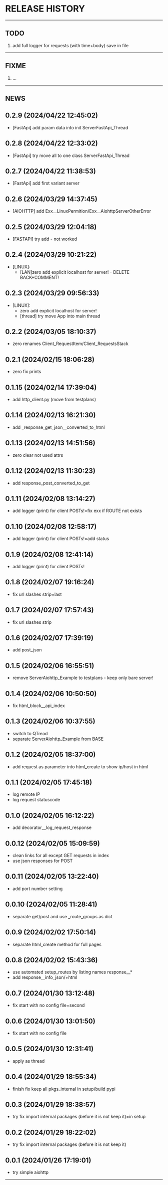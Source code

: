 # RELEASE HISTORY

********************************************************************************
## TODO
1. add full logger for requests (with time+body) save in file  

********************************************************************************
## FIXME
1. ...  

********************************************************************************
## NEWS

0.2.9 (2024/04/22 12:45:02)
------------------------------
- [FastApi] add param data into init ServerFastApi_Thread  

0.2.8 (2024/04/22 12:33:02)
------------------------------
- [FastApi] try move all to one class ServerFastApi_Thread  

0.2.7 (2024/04/22 11:38:53)
------------------------------
- [FastApi] add first variant server  

0.2.6 (2024/03/29 14:37:45)
------------------------------
- [AIOHTTP] add Exx__LinuxPermition/Exx__AiohttpServerOtherError  

0.2.5 (2024/03/29 12:04:18)
------------------------------
- [FASTAPI] try add - not worked  

0.2.4 (2024/03/29 10:21:22)
------------------------------
- [LINUX]:  
	- [LAN]zero add explicit localhost for server! - DELETE BACK+COMMENT!  

0.2.3 (2024/03/29 09:56:33)
------------------------------
- [LINUX]:  
	- zero add explicit localhost for server!  
	- [thread] try move App into main thread  

0.2.2 (2024/03/05 18:10:37)
------------------------------
- zero renames Client_RequestItem/Client_RequestsStack  

0.2.1 (2024/02/15 18:06:28)
------------------------------
- zero fix prints  

0.1.15 (2024/02/14 17:39:04)
------------------------------
- add http_client.py (move from testplans)  

0.1.14 (2024/02/13 16:21:30)
------------------------------
- add _response_get_json__converted_to_html  

0.1.13 (2024/02/13 14:51:56)
------------------------------
- zero clear not used attrs  

0.1.12 (2024/02/13 11:30:23)
------------------------------
- add response_post_converted_to_get  

0.1.11 (2024/02/08 13:14:27)
------------------------------
- add logger (print) for client POSTs!=fix exx if ROUTE not exists  

0.1.10 (2024/02/08 12:58:17)
------------------------------
- add logger (print) for client POSTs!=add status  

0.1.9 (2024/02/08 12:41:14)
------------------------------
- add logger (print) for client POSTs!  

0.1.8 (2024/02/07 19:16:24)
------------------------------
- fix url slashes strip=last  

0.1.7 (2024/02/07 17:57:43)
------------------------------
- fix url slashes strip  

0.1.6 (2024/02/07 17:39:19)
------------------------------
- add post_json  

0.1.5 (2024/02/06 16:55:51)
------------------------------
- remove ServerAiohttp_Example to testplans - keep only bare server!  

0.1.4 (2024/02/06 10:50:50)
------------------------------
- fix html_block__api_index  

0.1.3 (2024/02/06 10:37:55)
------------------------------
- switch to QTread  
- separate ServerAiohttp_Example from BASE  

0.1.2 (2024/02/05 18:37:00)
------------------------------
- add request as parameter into html_create to show ip/host in html  

0.1.1 (2024/02/05 17:45:18)
------------------------------
- log remote IP  
- log request statuscode  

0.1.0 (2024/02/05 16:12:22)
------------------------------
- add decorator__log_request_response  

0.0.12 (2024/02/05 15:09:59)
------------------------------
- clean links for all except GET requests in index  
- use json responses for POST  

0.0.11 (2024/02/05 13:22:40)
------------------------------
- add port number setting  

0.0.10 (2024/02/05 11:28:41)
------------------------------
- separate get/post and use _route_groups as dict  

0.0.9 (2024/02/02 17:50:14)
------------------------------
- separate html_create method for full pages  

0.0.8 (2024/02/02 15:43:36)
------------------------------
- use automated setup_routes by listing names response__*  
- add response__info_json/+html  

0.0.7 (2024/01/30 13:12:48)
------------------------------
- fix start with no config file=second  

0.0.6 (2024/01/30 13:01:50)
------------------------------
- fix start with no config file  

0.0.5 (2024/01/30 12:31:41)
------------------------------
- apply as thread  

0.0.4 (2024/01/29 18:55:34)
------------------------------
- finish fix keep all pkgs_internal in setup/build pypi  

0.0.3 (2024/01/29 18:38:57)
------------------------------
- try fix import internal packages (before it is not keep it)=in setup  

0.0.2 (2024/01/29 18:22:02)
------------------------------
- try fix import internal packages (before it is not keep it)  

0.0.1 (2024/01/26 17:19:01)
------------------------------
- try simple aiohttp

********************************************************************************
